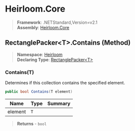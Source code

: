 # Heirloom.Core

> **Framework**: .NETStandard,Version=v2.1  
> **Assembly**: [Heirloom.Core][0]

## RectanglePacker\<T>.Contains (Method)

> **Namespace**: [Heirloom][0]  
> **Declaring Type**: [RectanglePacker\<T>][1]

### Contains(T)

Determines if this collection contains the specified element.

```cs
public bool Contains(T element)
```

| Name    | Type | Summary |
|---------|------|---------|
| element | `T`  |         |

> **Returns** - `bool`

[0]: ../../../Heirloom.Core.md
[1]: ../RectanglePacker[T].md
